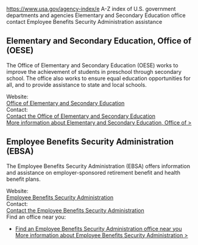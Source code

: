 

https://www.usa.gov/agency-index/e
A-Z index of U.S. government departments and agencies
Elementary and Secondary Education office contact
Employee Benefits Security Administration assistance

## Elementary and Secondary Education, Office of (OESE)

The Office of Elementary and Secondary Education (OESE) works to improve the achievement of students in preschool through secondary school. The office also works to ensure equal education opportunities for all, and to provide assistance to state and local schools.

Website:  
[Office of Elementary and Secondary Education](https://oese.ed.gov/)  
Contact:  
[Contact the Office of Elementary and Secondary Education](https://oese.ed.gov/contact-us/)  
[More information about Elementary and Secondary Education, Office of >](https://www.usa.gov/agencies/office-of-elementary-and-secondary-education)

## Employee Benefits Security Administration (EBSA)

The Employee Benefits Security Administration (EBSA) offers information and assistance on employer-sponsored retirement benefit and health benefit plans.

Website:  
[Employee Benefits Security Administration](https://www.dol.gov/agencies/ebsa)  
Contact:  
[Contact the Employee Benefits Security Administration](https://www.dol.gov/agencies/ebsa/about-ebsa/ask-a-question/ask-ebsa)  
Find an office near you:  
* [Find an Employee Benefits Security Administration office near you](https://www.dol.gov/agencies/ebsa/about-ebsa/about-us/regional-offices)  
[More information about Employee Benefits Security Administration >](https://www.usa.gov/agencies/employee-benefits-security-administration)
